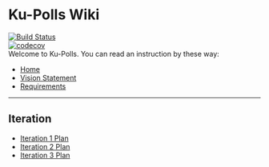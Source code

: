 # Ku-Polls Wiki
[![Build Status](https://app.travis-ci.com/MyLife4What/ku-polls.svg?branch=iteration2)](https://app.travis-ci.com/MyLife4What/ku-polls)<br>
[![codecov](https://codecov.io/gh/MyLife4What/ku-polls/branch/main/graph/badge.svg?token=A6TMLQ8GXE)](https://codecov.io/gh/MyLife4What/ku-polls)<br>
Welcome to Ku-Polls. You can read an instruction by these way:<br>
- [Home](../../wiki/home)<br>
- [Vision Statement](../../wiki/Vision-Statement)<br>
- [Requirements](../../wiki/Requirements)<br>
---
## Iteration
- [Iteration 1 Plan](../../wiki/Iteration-1)<br>
- [Iteration 2 Plan](../../wiki/Iteration-2)<br>
- [Iteration 3 Plan](../../wiki/Iteration-3)
